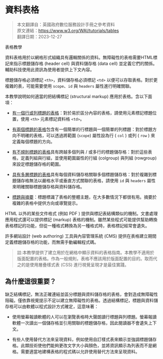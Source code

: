 # 資料表格

> 本文翻譯自：英國政府數位服務設計手冊之參考資料  
> 原文連結：https://www.w3.org/WAI/tutorials/tables  
> 翻譯日期：2023-12-27  

表格教學

資料表格用於以網格形式組織具有邏輯關係的資料。無障礙性的表格需要HTML標記來指示標題儲存格 (header cell) 與資料儲存格 (data cell) 並定義它們的關係。輔助科技使用此資訊為使用者提供上下文內容。

標題儲存格必須標記 `<th>`，資料儲存格必須標記 `<td>` 以便可以存取表格。對於更複雜的表，可能需要使用 `scope`、`id` 與 `headers` 屬性進行明確關聯。

本教學說明如何適當的把結構標記 (structural markup) 應用於表格。含以下面項：

- [有一個行或列標題的表格](https://www.w3.org/WAI/tutorials/tables/one-header/)：對於易於區分內容的表格，請使用元素標記標題位置，使用 `<th>` 元素標記資料格 `<td>`。

- [有兩個標題的表格](https://www.w3.org/WAI/tutorials/tables/two-headers/)包含有一個簡單的行標題與一個簡單的列標題：對於標題方向不明確的表格，可以透過將範圍 (`scope`) 屬性設為行 ( `col` ) 或列 ( `row` ) 來定義每個標題的方向。

- [有不規則標題的表格](https://www.w3.org/WAI/tutorials/tables/irregular/)具有跨越多個列與 / 或多行的標題儲存格：對於這些表格，定義列組與行組，並使用範圍屬性的行組 (colgroup) 與列組 (rowgroup) 來設定標題儲存格的範圍。

- [具有多層標題的表格](https://www.w3.org/WAI/tutorials/tables/multi-level/)具有每個資料儲存格關聯多個標題儲存格：對於複雜到標題儲存格無法以嚴格水平或垂直方式關聯的表格，請使用 `id` 與 `headers` 屬性來明確關聯標題儲存格與資料儲存格。

- [標題與摘要](https://www.w3.org/WAI/tutorials/tables/caption-summary/)：標題標識了表格的整體主題，在大多數情況下都很有用。摘要於複雜的表格中提供方向或導覽提示。

HTML 以外的某些文件格式 (例如 PDF ) 提供與標記表結構類似的機制。文書處理應用程式還可以提供標記 (markup) 表格的機制。雖然某些程式可能提供幫助轉換表格標記的功能，但從一種格式轉換為另一種格式時，表格標記經常會遺失。

許多網站設計 (web authoring) 工具與內容管理系統 (CMS) 提供在表格建立期間定義標題儲存格的功能，而無需手動編輯程式碼。

> 註:本教學提供了建立用於在網格中顯示資料的表格指南。本教學不適用於版面配置的表格。作為一般規則，表格不應該用於版面配置的目的。取而代之的是使用層疊樣式表 (CSS) 進行視覺呈現才是最佳實踐。

## 為什麼這很重要？

缺乏結構標記，無法正確連結並區分標題與資料儲存格的表格，會對造成無障礙性阻礙。僅依靠視覺提示不足以建立無障礙性的表格。透過結構標記，標題與資料儲存格可以由軟體以程式設計方式確定，這意味著：

- 使用螢幕報讀軟體的人可以在瀏覽表格時大聲朗讀行標題與列標題。螢幕報讀軟體一次讀出一個儲存格並引用關聯的標題儲存格，因此閱讀器不會遺失上下文。

- 有些人使用替代方法來呈現資料，例如使用自訂樣式表來顯示並強調標題儲存格。此類技術使他們能夠更改文字大小與顏色，並將資訊顯示為列表而不是網格。需要適當地建構表格的程式碼以允許使用替代方法來呈現資料。
